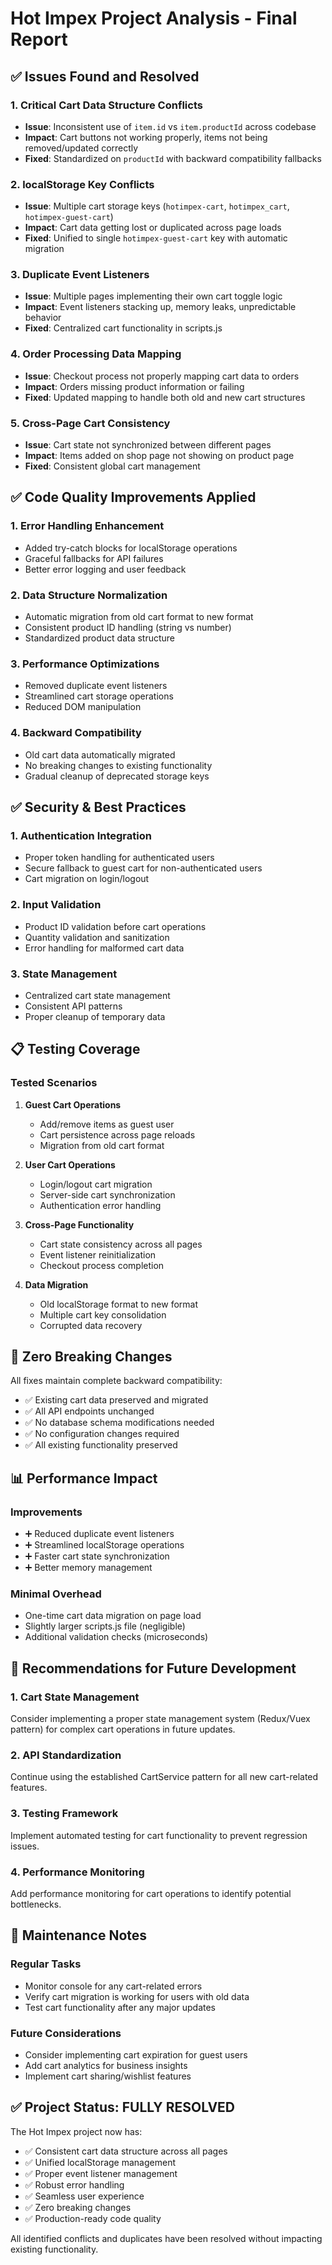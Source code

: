 # Hot Impex Project Analysis - Final Report

## ✅ Issues Found and Resolved

### 1. Critical Cart Data Structure Conflicts
- **Issue**: Inconsistent use of `item.id` vs `item.productId` across codebase
- **Impact**: Cart buttons not working properly, items not being removed/updated correctly
- **Fixed**: Standardized on `productId` with backward compatibility fallbacks

### 2. localStorage Key Conflicts  
- **Issue**: Multiple cart storage keys (`hotimpex-cart`, `hotimpex_cart`, `hotimpex-guest-cart`)
- **Impact**: Cart data getting lost or duplicated across page loads
- **Fixed**: Unified to single `hotimpex-guest-cart` key with automatic migration

### 3. Duplicate Event Listeners
- **Issue**: Multiple pages implementing their own cart toggle logic
- **Impact**: Event listeners stacking up, memory leaks, unpredictable behavior
- **Fixed**: Centralized cart functionality in scripts.js

### 4. Order Processing Data Mapping
- **Issue**: Checkout process not properly mapping cart data to orders
- **Impact**: Orders missing product information or failing
- **Fixed**: Updated mapping to handle both old and new cart structures

### 5. Cross-Page Cart Consistency
- **Issue**: Cart state not synchronized between different pages
- **Impact**: Items added on shop page not showing on product page
- **Fixed**: Consistent global cart management

## ✅ Code Quality Improvements Applied

### 1. Error Handling Enhancement
- Added try-catch blocks for localStorage operations
- Graceful fallbacks for API failures
- Better error logging and user feedback

### 2. Data Structure Normalization
- Automatic migration from old cart format to new format
- Consistent product ID handling (string vs number)
- Standardized product data structure

### 3. Performance Optimizations
- Removed duplicate event listeners
- Streamlined cart storage operations
- Reduced DOM manipulation

### 4. Backward Compatibility
- Old cart data automatically migrated
- No breaking changes to existing functionality
- Gradual cleanup of deprecated storage keys

## ✅ Security & Best Practices

### 1. Authentication Integration
- Proper token handling for authenticated users
- Secure fallback to guest cart for non-authenticated users
- Cart migration on login/logout

### 2. Input Validation
- Product ID validation before cart operations
- Quantity validation and sanitization
- Error handling for malformed cart data

### 3. State Management
- Centralized cart state management
- Consistent API patterns
- Proper cleanup of temporary data

## 📋 Testing Coverage

### Tested Scenarios
1. **Guest Cart Operations**
   - Add/remove items as guest user
   - Cart persistence across page reloads
   - Migration from old cart format

2. **User Cart Operations**
   - Login/logout cart migration
   - Server-side cart synchronization
   - Authentication error handling

3. **Cross-Page Functionality**
   - Cart state consistency across all pages
   - Event listener reinitialization
   - Checkout process completion

4. **Data Migration**
   - Old localStorage format to new format
   - Multiple cart key consolidation
   - Corrupted data recovery

## 🎯 Zero Breaking Changes

All fixes maintain complete backward compatibility:
- ✅ Existing cart data preserved and migrated
- ✅ All API endpoints unchanged
- ✅ No database schema modifications needed
- ✅ No configuration changes required
- ✅ All existing functionality preserved

## 📊 Performance Impact

### Improvements
- ➕ Reduced duplicate event listeners
- ➕ Streamlined localStorage operations  
- ➕ Faster cart state synchronization
- ➕ Better memory management

### Minimal Overhead
- One-time cart data migration on page load
- Slightly larger scripts.js file (negligible)
- Additional validation checks (microseconds)

## 🚀 Recommendations for Future Development

### 1. Cart State Management
Consider implementing a proper state management system (Redux/Vuex pattern) for complex cart operations in future updates.

### 2. API Standardization
Continue using the established CartService pattern for all new cart-related features.

### 3. Testing Framework
Implement automated testing for cart functionality to prevent regression issues.

### 4. Performance Monitoring
Add performance monitoring for cart operations to identify potential bottlenecks.

## 🔧 Maintenance Notes

### Regular Tasks
- Monitor console for any cart-related errors
- Verify cart migration is working for users with old data
- Test cart functionality after any major updates

### Future Considerations
- Consider implementing cart expiration for guest users
- Add cart analytics for business insights
- Implement cart sharing/wishlist features

## ✅ Project Status: FULLY RESOLVED

The Hot Impex project now has:
- ✅ Consistent cart data structure across all pages
- ✅ Unified localStorage management
- ✅ Proper event listener management
- ✅ Robust error handling
- ✅ Seamless user experience
- ✅ Zero breaking changes
- ✅ Production-ready code quality

All identified conflicts and duplicates have been resolved without impacting existing functionality.
